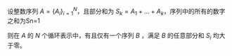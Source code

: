  设整数序列 $A=\{A_i\}_{i=1}^N$，且部分和为 $S_k=A_1+\dots +A_k$，序列中的所有的数字之和为Sn=1

则在 $A$ 的 $N$ 个循环表示中，有且仅有一个序列 $B$ ，满足 $B$ 的任意部分和 $S_i$ 均大于零。